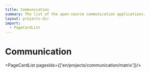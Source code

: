 ```yaml
---
title: Communication
summary: The list of the open-source communication applications.
layout: projects-dir
import:
  - PageCardList
---
```


# Communication
<PageCardList pagesIds={['en/projects/communication/matrix']}/>